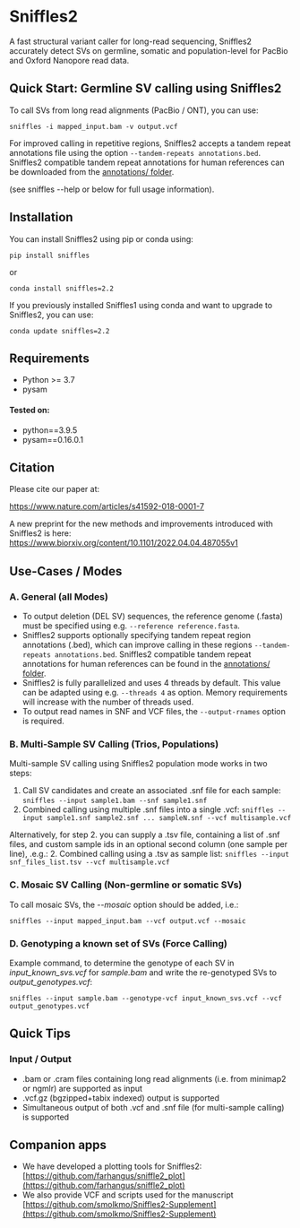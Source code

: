 # Sniffles2
A fast structural variant caller for long-read sequencing, Sniffles2 accurately detect SVs on germline, somatic and population-level for PacBio and Oxford Nanopore read data.

## Quick Start: Germline SV calling using Sniffles2
To call SVs from long read alignments (PacBio / ONT), you can use:

`sniffles -i mapped_input.bam -v output.vcf`

For improved calling in repetitive regions, Sniffles2 accepts a tandem repeat annotations file using the option `--tandem-repeats annotations.bed`. Sniffles2 compatible tandem repeat annotations for human references can be downloaded from the [annotations/ folder](https://github.com/fritzsedlazeck/Sniffles/tree/master/annotations).

(see sniffles --help or below for full usage information).

## Installation
You can install Sniffles2 using pip or conda using:

`pip install sniffles`

or

`conda install sniffles=2.2`

If you previously installed Sniffles1 using conda and want to upgrade to Sniffles2, you can use:

`conda update sniffles=2.2`

## Requirements
* Python >= 3.7
* pysam

#### Tested on:
* python==3.9.5
* pysam==0.16.0.1

## Citation
Please cite our paper at:

https://www.nature.com/articles/s41592-018-0001-7

A new preprint for the new methods and improvements introduced with Sniffles2 is here: https://www.biorxiv.org/content/10.1101/2022.04.04.487055v1

## Use-Cases / Modes

### A. General (all Modes)
* To output deletion (DEL SV) sequences, the reference genome (.fasta) must be specified using e.g. `--reference reference.fasta`.
* Sniffles2 supports optionally specifying tandem repeat region annotations (.bed), which can improve calling in these regions `--tandem-repeats annotations.bed`. Sniffles2 compatible tandem repeat annotations for human references can be found in the [annotations/ folder](https://github.com/fritzsedlazeck/Sniffles/tree/master/annotations).
* Sniffles2 is fully parallelized and uses 4 threads by default. This value can be adapted using e.g. `--threads 4` as option. Memory requirements will increase with the number of threads used.
* To output read names in SNF and VCF files, the `--output-rnames` option is required.

### B. Multi-Sample SV Calling (Trios, Populations)
Multi-sample SV calling using Sniffles2 population mode works in two steps:

1. Call SV candidates and create an associated .snf file for each sample: `sniffles --input sample1.bam --snf sample1.snf`
2. Combined calling using multiple .snf files into a single .vcf: `sniffles --input sample1.snf sample2.snf ... sampleN.snf --vcf multisample.vcf`

Alternatively, for step 2. you can supply a .tsv file, containing a list of .snf files, and custom sample ids in an optional second column (one sample per line), .e.g.:
2. Combined calling using a .tsv as sample list: `sniffles --input snf_files_list.tsv --vcf multisample.vcf`

### C. Mosaic SV Calling (Non-germline or somatic SVs)
To call mosaic SVs, the *--mosaic* option should be added, i.e.:

`sniffles --input mapped_input.bam --vcf output.vcf --mosaic`

### D. Genotyping a known set of SVs (Force Calling)
Example command, to determine the genotype of each SV in *input_known_svs.vcf* for *sample.bam* and write the re-genotyped SVs to *output_genotypes.vcf*:

`sniffles --input sample.bam --genotype-vcf input_known_svs.vcf --vcf output_genotypes.vcf`

## Quick Tips

### Input / Output
* .bam or .cram files containing long read alignments (i.e. from minimap2 or ngmlr) are supported as input
* .vcf.gz (bgzipped+tabix indexed) output is supported
* Simultaneous output of both .vcf and .snf file (for multi-sample calling) is supported

## Companion apps
* We have developed a plotting tools for Sniffles2: [https://github.com/farhangus/sniffle2_plot](https://github.com/farhangus/sniffle2_plot)
* We also provide VCF and scripts used for the manuscript [https://github.com/smolkmo/Sniffles2-Supplement](https://github.com/smolkmo/Sniffles2-Supplement) 

